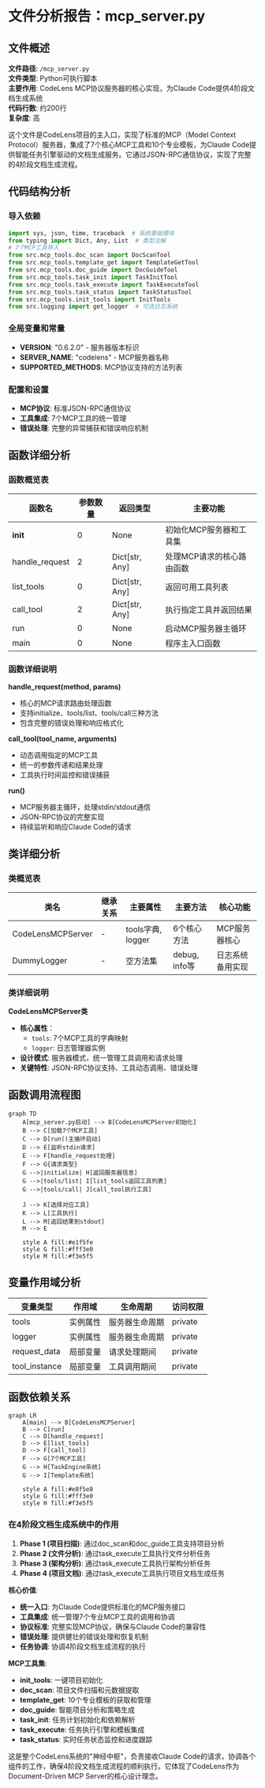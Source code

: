 # 文件分析报告：mcp_server.py

## 文件概述

**文件路径**: `/mcp_server.py`  
**文件类型**: Python可执行脚本  
**主要作用**: CodeLens MCP协议服务器的核心实现，为Claude Code提供4阶段文档生成系统  
**代码行数**: 约200行  
**复杂度**: 高

这个文件是CodeLens项目的主入口，实现了标准的MCP（Model Context Protocol）服务器，集成了7个核心MCP工具和10个专业模板，为Claude Code提供智能任务引擎驱动的文档生成服务。它通过JSON-RPC通信协议，实现了完整的4阶段文档生成流程。

## 代码结构分析

### 导入依赖
```python
import sys, json, time, traceback  # 系统基础模块
from typing import Dict, Any, List  # 类型注解
# 7个MCP工具导入
from src.mcp_tools.doc_scan import DocScanTool
from src.mcp_tools.template_get import TemplateGetTool  
from src.mcp_tools.doc_guide import DocGuideTool
from src.mcp_tools.task_init import TaskInitTool
from src.mcp_tools.task_execute import TaskExecuteTool
from src.mcp_tools.task_status import TaskStatusTool
from src.mcp_tools.init_tools import InitTools
from src.logging import get_logger  # 可选日志系统
```

### 全局变量和常量
- **VERSION**: "0.6.2.0" - 服务器版本标识
- **SERVER_NAME**: "codelens" - MCP服务器名称
- **SUPPORTED_METHODS**: MCP协议支持的方法列表

### 配置和设置
- **MCP协议**: 标准JSON-RPC通信协议
- **工具集成**: 7个MCP工具的统一管理
- **错误处理**: 完整的异常捕获和错误响应机制

## 函数详细分析

### 函数概览表
| 函数名 | 参数数量 | 返回类型 | 主要功能 |
|--------|----------|----------|----------|
| __init__ | 0 | None | 初始化MCP服务器和工具集 |
| handle_request | 2 | Dict[str, Any] | 处理MCP请求的核心路由函数 |
| list_tools | 0 | Dict[str, Any] | 返回可用工具列表 |
| call_tool | 2 | Dict[str, Any] | 执行指定工具并返回结果 |
| run | 0 | None | 启动MCP服务器主循环 |
| main | 0 | None | 程序主入口函数 |

### 函数详细说明

**handle_request(method, params)**
- 核心的MCP请求路由处理函数
- 支持initialize、tools/list、tools/call三种方法
- 包含完整的错误处理和响应格式化

**call_tool(tool_name, arguments)**
- 动态调用指定的MCP工具
- 统一的参数传递和结果处理
- 工具执行时间监控和错误捕获

**run()**
- MCP服务器主循环，处理stdin/stdout通信
- JSON-RPC协议的完整实现
- 持续监听和响应Claude Code的请求

## 类详细分析

### 类概览表
| 类名 | 继承关系 | 主要属性 | 主要方法 | 核心功能 |
|------|----------|----------|----------|----------|
| CodeLensMCPServer | - | tools字典, logger | 6个核心方法 | MCP服务器核心 |
| DummyLogger | - | 空方法集 | debug, info等 | 日志系统备用实现 |

### 类详细说明

**CodeLensMCPServer类**
- **核心属性**：
  - `tools`: 7个MCP工具的字典映射
  - `logger`: 日志管理器实例
- **设计模式**: 服务器模式，统一管理工具调用和请求处理
- **关键特性**: JSON-RPC协议支持、工具动态调用、错误处理

## 函数调用流程图

```mermaid
graph TD
    A[mcp_server.py启动] --> B[CodeLensMCPServer初始化]
    B --> C[加载7个MCP工具]
    C --> D[run()主循环启动]
    D --> E[监听stdin请求]
    E --> F[handle_request处理]
    F --> G{请求类型}
    G -->|initialize| H[返回服务器信息]
    G -->|tools/list| I[list_tools返回工具列表]
    G -->|tools/call| J[call_tool执行工具]
    
    J --> K[选择对应工具]
    K --> L[工具执行]
    L --> M[返回结果到stdout]
    M --> E
    
    style A fill:#e1f5fe
    style G fill:#fff3e0
    style M fill:#f3e5f5
```

## 变量作用域分析

| 变量类型 | 作用域 | 生命周期 | 访问权限 |
|----------|--------|----------|----------|
| tools | 实例属性 | 服务器生命周期 | private |
| logger | 实例属性 | 服务器生命周期 | private |
| request_data | 局部变量 | 请求处理期间 | private |
| tool_instance | 局部变量 | 工具调用期间 | private |

## 函数依赖关系

```mermaid
graph LR
    A[main] --> B[CodeLensMCPServer]
    B --> C[run]
    C --> D[handle_request]
    D --> E[list_tools]
    D --> F[call_tool]
    F --> G[7个MCP工具]
    G --> H[TaskEngine系统]
    G --> I[Template系统]
    
    style A fill:#e8f5e8
    style G fill:#fff3e0
    style H fill:#f3e5f5
```

### 在4阶段文档生成系统中的作用

1. **Phase 1 (项目扫描)**: 通过doc_scan和doc_guide工具支持项目分析
2. **Phase 2 (文件分析)**: 通过task_execute工具执行文件分析任务
3. **Phase 3 (架构分析)**: 通过task_execute工具执行架构分析任务
4. **Phase 4 (项目文档)**: 通过task_execute工具执行项目文档生成任务

**核心价值**:
- **统一入口**: 为Claude Code提供标准化的MCP服务接口
- **工具集成**: 统一管理7个专业MCP工具的调用和协调
- **协议标准**: 完整实现MCP协议，确保与Claude Code的兼容性
- **错误处理**: 提供健壮的错误处理和恢复机制
- **任务协调**: 协调4阶段文档生成流程的执行

**MCP工具集**:
- **init_tools**: 一键项目初始化
- **doc_scan**: 项目文件扫描和元数据提取
- **template_get**: 10个专业模板的获取和管理
- **doc_guide**: 智能项目分析和策略生成
- **task_init**: 任务计划初始化和依赖解析
- **task_execute**: 任务执行引擎和模板集成
- **task_status**: 实时任务状态监控和进度跟踪

这是整个CodeLens系统的"神经中枢"，负责接收Claude Code的请求，协调各个组件的工作，确保4阶段文档生成流程的顺利执行。它体现了CodeLens作为Document-Driven MCP Server的核心设计理念。